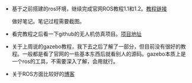 - 基于之前搭建的ros环境，继续完成官网ROS教程1.1和1.2。[教程链接](http://wiki.ros.org/ROS/Tutorials)

  做好笔记。笔记过程需要截图。
  
- 看完教程之后看一下github的无人机仿真项目。[项目地址](https://github.com/ethz-asl/rotors_simulator)

- 关于上周说的gazebo教程，我下去之后了解了一部分，但目前没有很好的教程。一般都是看了官网的一些基本东西后就看别人的源码。gazebo本质上是一个ros的工具，不需要深入了解，会用就行。

- 关于ROS方面比较好的[博客](https://www.guyuehome.com/)

  


